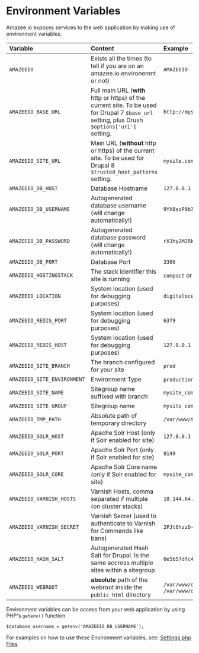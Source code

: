 # Environment Variables

Amazee.io exposes services to the web application by making use of environment variables.

| Variable | Content | Example |
| :--- | :--- | :--- |
| `AMAZEEIO` | Exists all the times \(to tell if you are on an amazee.io environemnt or not\) | `AMAZEEIO` |
| `AMAZEEIO_BASE_URL` | Full main URL \(**with** http or https\) of the current site. To be used for Drupal 7 `$base_url` setting, plus Drush `$options['uri']` setting. | `http://mysite.com.develop.zh1.compact.amazee.io` |
| `AMAZEEIO_SITE_URL` | Main URL \(**without** http or https\) of the current site. To be used for Drupal 8 `$trusted_host_patterns` setting. | `mysite.com.develop.zh1.compact.amazee.io` |
| `AMAZEEIO_DB_HOST` | Database Hostname | `127.0.0.1` |
| `AMAZEEIO_DB_USERNAME` | Autogenerated database username \(will change automatically!\) | `9YX8soP9b7acN6FXM2Ho` |
| `AMAZEEIO_DB_PASSWORD` | Autogenerated database password \(will change automatically!\) | `rX3hy2MJRk27g82MkjZq` |
| `AMAZEEIO_DB_PORT` | Database Port | `3306` |
| `AMAZEEIO_HOSTINGSTACK` | The stack identifier this site is running | `compact` or `cluster` |
| `AMAZEEIO_LOCATION` | System location \(used for debugging purposes\) | `digitalocean` |
| `AMAZEEIO_REDIS_PORT` | System location \(used for debugging purposes\) | `6379` |
| `AMAZEEIO_REDIS_HOST` | System location \(used for debugging purposes\) | `127.0.0.1` |
| `AMAZEEIO_SITE_BRANCH` | The branch configured for your site | `prod` |
| `AMAZEEIO_SITE_ENVIRONMENT` | Environment Type | `production` or `development` |
| `AMAZEEIO_SITE_NAME` | Sitegroup name suffixed with branch | `mysite_com_prod` |
| `AMAZEEIO_SITE_GROUP` | Sitegroup name | `mysite_com` |
| `AMAZEEIO_TMP_PATH` | Absolute path of temporary directory | `/var/www/mysite_com_prod/tmp` |
| `AMAZEEIO_SOLR_HOST` | Apache Solr Host \(only if Solr enabled for site\) | `127.0.0.1` |
| `AMAZEEIO_SOLR_PORT` | Apache Solr Port \(only if Solr enabled for site\) | `8149` |
| `AMAZEEIO_SOLR_CORE` | Apache Solr Core name \(only if Solr enabled for site\) | `mysite_com` |
| `AMAZEEIO_VARNISH_HOSTS` | Varnish Hosts, comma separated if multiple \(on cluster stacks\) | `10.144.64.15,10.144.64.16` |
| `AMAZEEIO_VARNISH_SECRET` | Varnish Secret \(used to authenticate to Varnish for Commands like bans\) | `2PJt6hzzD-xmDYjHtpHaHe-Ld42sCCXpGaitQRg-6shG2q` |
| `AMAZEEIO_HASH_SALT` | Autogenerated Hash Salt for Drupal. Is the same accross multiple sites within a sitegroup | `0e5b57dfc4d01959a40c2fcb16b1d785` |
| `AMAZEEIO_WEBROOT` | **absolute** path of the webroot inside the `public_html` directory | `/var/www/drupal/public_html/web` or `/var/www/drupal/public_html`  |


Environment variables can be access from your web application by using PHP's `getenv()` function.

```
$database_username = getenv('AMAZEEIO_DB_USERNAME');
```

For examples on how to use these Environment variables, see: [Settings.php Files](./settingsphpfiles.html)

